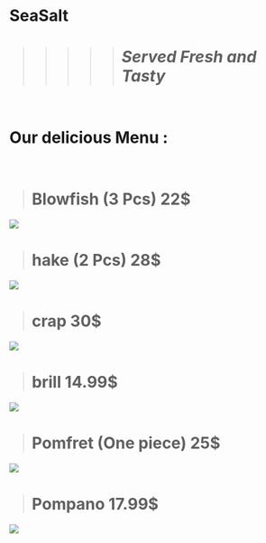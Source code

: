 # **SeaSalt**
>>>>># _Served Fresh and Tasty_

<br>

# Our delicious Menu : 
<br>


># Blowfish (3 Pcs)  22$<br>
 ![](https://cdn.vox-cdn.com/thumbor/nP2fwjf6FroXFkr_SNeaXX4PmPo=/1400x788/filters:format(jpeg)/cdn.vox-cdn.com/uploads/chorus_asset/file/16177665/Fish_sticks_horizontal.jpg)

> # hake (2 Pcs)  28$<br>
![](https://toastadventures.com/wp-content/uploads/2020/10/Toast_Oven-baked-hake-and-a-garlic-lemon-butter-sauce-scaled.jpg)

> # crap   30$<br>
![](https://media.istockphoto.com/photos/crap-cooking-and-seefood-picture-id466475998)


>#  brill 14.99$<br>
![](https://media-cdn.greatbritishchefs.com/media/hvhl4513/img27226.jpg?mode=crop&width=640&height=440)


> # Pomfret (One piece) 25$<br>
![](https://3.bp.blogspot.com/-fUsi0jALrGo/XKyUHw4RAKI/AAAAAAAAHvY/j32ksCdQ7U8iQYBFGiK7qB5MUoSNkgasgCLcBGAs/s1600/IMG_20181225_201540.jpg)


>#  Pompano 17.99$<br>
![](https://mshanken.imgix.net/wso/bolt/2020-09/5faves_pompano090320a_1600.jpg)



